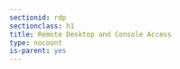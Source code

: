```yaml
---
sectionid: rdp
sectionclass: h1
title: Remote Desktop and Console Access
type: nocount
is-parent: yes
---
```



